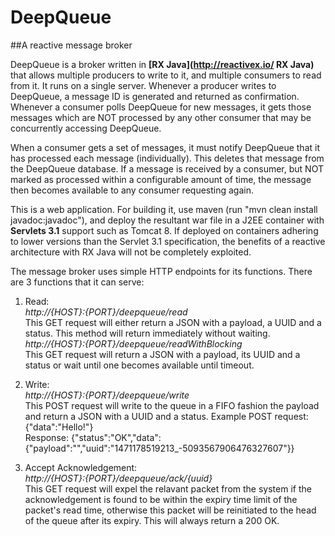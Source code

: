# DeepQueue
##A reactive message broker

DeepQueue is a broker written in __[RX Java](http://reactivex.io/ RX Java)__ that allows multiple producers to write to it, and multiple consumers to read from it. It runs on a single server. Whenever a producer writes to DeepQueue, a message ID is generated and returned as confirmation. Whenever a consumer polls DeepQueue for new messages, it gets those messages which are NOT processed by any other consumer that may be concurrently accessing DeepQueue.  

When a consumer gets a set of messages, it must notify DeepQueue that it has processed each message (individually). This deletes that message from the DeepQueue database. If a message is received by a consumer, but NOT marked as processed within a configurable amount of time, the message then becomes available to any consumer requesting again.  

This is a web application. For building it, use maven (run "mvn clean install javadoc:javadoc"), and deploy the resultant war file in a J2EE container with __Servlets 3.1__ support such as Tomcat 8. If deployed on containers adhering to lower versions than the Servlet 3.1 specification, the benefits of a reactive architecture with RX Java will not be completely exploited.   

The message broker uses simple HTTP endpoints for its functions. There are 3 functions that it can serve:  

1. Read:  
  _http://{HOST}:{PORT}/deepqueue/read_  
  This GET request will either return a JSON with a payload, a UUID and a status. This method will return immediately without waiting.  
  _http://{HOST}:{PORT}/deepqueue/readWithBlocking_  
  This GET request will return a JSON with a payload, its UUID and a status or wait until one becomes available until timeout.   

2. Write:  
_http://{HOST}:{PORT}/deepqueue/write_    
This POST request will write to the queue in a FIFO fashion the payload and return a JSON with a UUID and a status. Example POST request: {"data":"Hello!"}  
Response: {"status":"OK","data":{"payload":"","uuid":"1471178519213_-5093567906476327607"}}  

3. Accept Acknowledgement:   
_http://{HOST}:{PORT}/deepqueue/ack/{uuid}_  
This GET request will expel the relavant packet from the system if the acknowledgement is found to be within the expiry time limit of the packet's read time, otherwise this packet will be reinitiated to the head of the queue after its expiry. This will always return a 200 OK.
